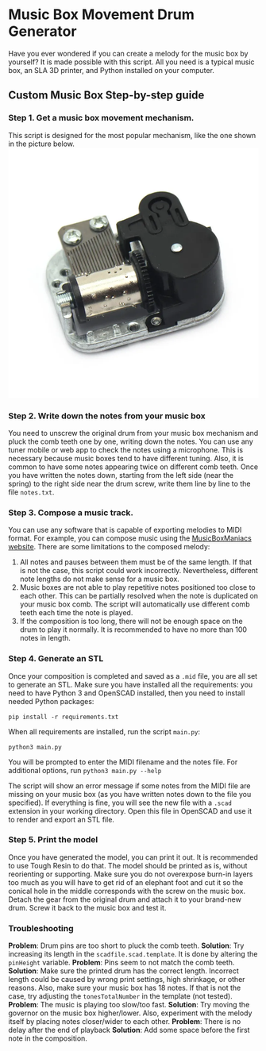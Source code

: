 # Music Box Movement Drum Generator

Have you ever wondered if you can create a melody for the music box by yourself? It is made possible with this script.
All you need is a typical music box, an SLA 3D printer, and Python installed on your computer.

## Custom Music Box Step-by-step guide

### Step 1. Get a music box movement mechanism.

This script is designed for the most popular mechanism, like the one shown in the picture below.
![Mechanism reference](https://raw.githubusercontent.com/PashaWNN/midi_to_music_box/main/mechanism.webp)

### Step 2. Write down the notes from your music box

You need to unscrew the original drum from your music box mechanism and pluck the comb teeth one by one, writing down
the notes.
You can use any tuner mobile or web app to check the notes using a microphone.
This is necessary because music boxes tend to have different tuning. Also, it is common to have some notes appearing
twice on different comb teeth.
Once you have written the notes down, starting from the left side (near the spring) to the right side near the drum
screw, write them line by line to the file `notes.txt`.

### Step 3. Compose a music track.

You can use any software that is capable of exporting melodies to MIDI format. For example, you can compose music using
the [MusicBoxManiacs website](http://musicboxmaniacs.com/).
There are some limitations to the composed melody:

1. All notes and pauses between them must be of the same length. If that is not the case, this script could work
   incorrectly. Nevertheless, different note lengths do not make sense for a music box.
2. Music boxes are not able to play repetitive notes positioned too close to each other. This can be partially resolved
   when the note is duplicated on your music box comb. The script will automatically use different comb teeth each time
   the note is played.
3. If the composition is too long, there will not be enough space on the drum to play it normally. It is recommended to
   have no more than 100 notes in length.

### Step 4. Generate an STL

Once your composition is completed and saved as a `.mid` file, you are all set to generate an STL.
Make sure you have installed all the requirements: you need to have Python 3 and OpenSCAD installed, then you need to
install needed Python packages:

```shell
pip install -r requirements.txt
```

When all requirements are installed, run the script `main.py`:

```shell
python3 main.py
```

You will be prompted to enter the MIDI filename and the notes file. For additional options, run `python3 main.py --help`

The script will show an error message if some notes from the MIDI file are missing on your music box (as you have
written notes down to the file you specified). If everything is fine, you will see the new file with a `.scad` extension in your
working directory. Open this file in OpenSCAD and use it to render and export an STL file.

### Step 5. Print the model

Once you have generated the model, you can print it out. It is recommended to use Tough Resin to do that. The model
should be printed as is, without reorienting or supporting. Make sure you do not overexpose burn-in layers too much as
you will have to get rid of an elephant foot and cut it so the conical hole in the middle corresponds with the screw on
the music box.
Detach the gear from the original drum and attach it to your brand-new drum. Screw it back to the music box and test it.

### Troubleshooting

**Problem**: Drum pins are too short to pluck the comb teeth.
**Solution**: Try increasing its length in the `scadfile.scad.template`. It is done by altering the `pinHeight`
variable.
**Problem**: Pins seem to not match the comb teeth.
**Solution**: Make sure the printed drum has the correct length. Incorrect length could be caused by wrong print
settings, high shrinkage, or other reasons. Also, make sure your music box has 18 notes. If that is not the case, try
adjusting the `tonesTotalNumber` in the template (not tested).
**Problem**: The music is playing too slow/too fast.
**Solution**: Try moving the governor on the music box higher/lower. Also, experiment with the melody itself by placing
notes closer/wider to each other.
**Problem**: There is no delay after the end of playback
**Solution**: Add some space before the first note in the composition.
